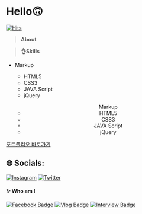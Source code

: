 # Hello🙃

[![Hits](https://hits.seeyoufarm.com/api/count/incr/badge.svg?url=https%3A%2F%2Fgithub.com%2Fchaennn%2Fportfolio&count_bg=%23CD68F3&title_bg=%23222222&icon=tableau.svg&icon_color=%23CD68F3&title=hits&edge_flat=true)](https://hits.seeyoufarm.com)

> **About**

> **👌Skills**

- Markup

  - HTML5
  - CSS3
  - JAVA Script
  - jQuery

   <div align="center">
   <ul>
    Markup
   <li>
   HTML5
   </li>
   <li>
   CSS3
   </li>
   <li>
   JAVA Script
   </li>
   <li>
  jQuery
   </li>
   </ul>
   </div>

[포트폴리오 바로가기](https://chaennn.github.io/portfolio/)

## 🌐 Socials:

[![Instagram](https://img.shields.io/badge/Instagram-%23E4405F.svg?logo=Instagram&logoColor=white)](https://rajtech.me/r/instagram)
[![Twitter](https://img.shields.io/badge/Twitter-%231DA1F2.svg?logo=Twitter&logoColor=white)](https://rajtech.me/r/twitter)

#### ✨ Who am I

[![Facebook Badge](https://img.shields.io/badge/-Facebook-92a8d1?logo=facebook&logoColor=white&link=https://www.facebook.com/YebinKimakaVIVI)](https://www.facebook.com/YebinKimakaVIVI/)
[![Vlog Badge](https://img.shields.io/badge/-Vlog-92a8d1?logo=kakao&logoColor=white&link=https://if.kakao.com/session/87)](https://if.kakao.com/session/87)
[![Interview Badge](https://img.shields.io/badge/-Interview-92a8d1?logo=kakao&logoColor=white&link=https://tech.kakao.com/2020/04/01/2019-internship-vivi)](https://tech.kakao.com/2020/04/01/2019-internship-vivi)
